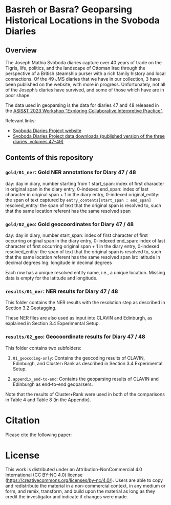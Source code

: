 # Basreh or Basra? Geoparsing Historical Locations in the Svoboda Diaries

## Overview

The Joseph Mathia Svoboda diaries capture over 40 years of trade on the Tigris, life, politics, and the landscape of Ottoman Iraq through the perspective of a British steamship purser with a rich family history and local connections. Of the 49 JMS diaries that we have in our collection, 3 have been published on the website, with more in progress. Unfortunately, not all of the Joseph’s diaries have survived, and some of those which have are in poor shape.

The data used in geoparsing is the data for diaries 47 and 48 released in the [ASIS&T 2023 Workshop "Exploring Collaborative Interpretive Practice"](https://github.com/svobodadiaries/collab-interpret).

Relevant links:
- [Svoboda Diaries Project website](https://svobodadiariesproject.org/)
- [Svoboda Diaries Project data downloads (published version of the three diaries, volumes 47-49)](https://www.svobodadiariesproject.org/svoboda-diaries-data/)


## Contents of this repository

### `gold/01_ner`: Gold NER annotations for Diary 47 / 48

day: day in diary, number starting from 1
start_span: index of first character in original span in the diary entry, 0-indexed
end_span: index of last character in original span + 1 in the diary entry, 0-indexed
original_entity: the span of text captured by `entry_contents[start_span : end_span]`
resolved_entity: the span of text that the original span is resolved to, such that the same location referent has the same resolved span


### `gold/02_geo`: Gold geocoordinates for Diary 47 / 48

day: day in diary, number
start_span: index of first character of first occurring original span in the diary entry, 0-indexed
end_span: index of last character of first occurring original span + 1 in the diary entry, 0-indexed
resolved_entity: the span of text that the original span is resolved to, such that the same location referent has the same resolved span
lat: latitude in decimal degrees
lng: longitude in decimal degrees

Each row has a unique resolved entity name, i.e., a unique location.
Missing data is empty for the latitude and longitude.


### `results/01_ner`: NER results for Diary 47 / 48

This folder contains the NER results with the resolution step as described in Section 3.2 Geotagging.

These NER files are also used as input into CLAVIN and Edinburgh, as explained in Section 3.4 Experimental Setup.


### `results/02_geo`: Geocoordinate results for Diary 47 / 48

This folder contains two subfolders:

1. `01_geocoding-only`: Contains the geocoding results of CLAVIN, Edinburgh, and Cluster+Rank as described in Section 3.4 Experimental Setup.

2. `appendix_end-to-end`: Contains the geoparsing results of CLAVIN and Edinburgh as end-to-end geoparsers.

Note that the results of Cluster+Rank were used in both of the comparisons in Table 4 and Table 8 (in the Appendix).


# Citation

Please cite the following paper:

# License

This work is distributed under an Attribution-NonCommercial 4.0 International (CC BY-NC 4.0) license (https://creativecommons.org/licenses/by-nc/4.0/). Users are able to copy and redistribute the material in a non-commercial context, in any medium or form, and remix, transform, and build upon the material as long as they credit the investigator and indicate if changes were made.
